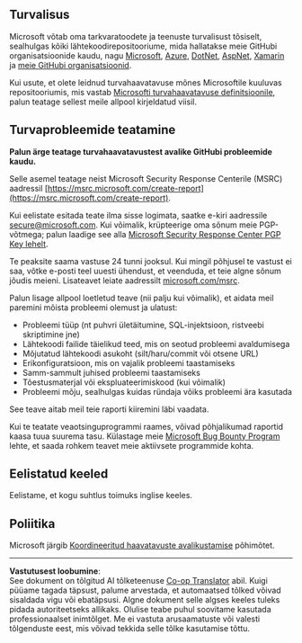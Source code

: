 <!--
CO_OP_TRANSLATOR_METADATA:
{
  "original_hash": "0d575483100c332b2dbaefef915bb3c4",
  "translation_date": "2025-10-11T15:16:09+00:00",
  "source_file": "SECURITY.md",
  "language_code": "et"
}
-->
<!-- BEGIN MICROSOFT SECURITY.MD V0.0.5 BLOCK -->

## Turvalisus

Microsoft võtab oma tarkvaratoodete ja teenuste turvalisust tõsiselt, sealhulgas kõiki lähtekoodirepositooriume, mida hallatakse meie GitHubi organisatsioonide kaudu, nagu [Microsoft](https://github.com/Microsoft), [Azure](https://github.com/Azure), [DotNet](https://github.com/dotnet), [AspNet](https://github.com/aspnet), [Xamarin](https://github.com/xamarin) ja [meie GitHubi organisatsioonid](https://opensource.microsoft.com/).

Kui usute, et olete leidnud turvahaavatavuse mõnes Microsoftile kuuluvas repositooriumis, mis vastab [Microsofti turvahaavatavuse definitsioonile](https://docs.microsoft.com/en-us/previous-versions/tn-archive/cc751383(v=technet.10)), palun teatage sellest meile allpool kirjeldatud viisil.

## Turvaprobleemide teatamine

**Palun ärge teatage turvahaavatavustest avalike GitHubi probleemide kaudu.**

Selle asemel teatage neist Microsoft Security Response Centerile (MSRC) aadressil [https://msrc.microsoft.com/create-report](https://msrc.microsoft.com/create-report).

Kui eelistate esitada teate ilma sisse logimata, saatke e-kiri aadressile [secure@microsoft.com](mailto:secure@microsoft.com). Kui võimalik, krüpteerige oma sõnum meie PGP-võtmega; palun laadige see alla [Microsoft Security Response Center PGP Key lehelt](https://www.microsoft.com/en-us/msrc/pgp-key-msrc).

Te peaksite saama vastuse 24 tunni jooksul. Kui mingil põhjusel te vastust ei saa, võtke e-posti teel uuesti ühendust, et veenduda, et teie algne sõnum jõudis meieni. Lisateavet leiate aadressilt [microsoft.com/msrc](https://www.microsoft.com/msrc).

Palun lisage allpool loetletud teave (nii palju kui võimalik), et aidata meil paremini mõista probleemi olemust ja ulatust:

  * Probleemi tüüp (nt puhvri ületäitumine, SQL-injektsioon, ristveebi skriptimine jne)
  * Lähtekoodi failide täielikud teed, mis on seotud probleemi avaldumisega
  * Mõjutatud lähtekoodi asukoht (silt/haru/commit või otsene URL)
  * Erikonfiguratsioon, mis on vajalik probleemi taastamiseks
  * Samm-sammult juhised probleemi taastamiseks
  * Tõestusmaterjal või ekspluateerimiskood (kui võimalik)
  * Probleemi mõju, sealhulgas kuidas ründaja võiks probleemi ära kasutada

See teave aitab meil teie raporti kiiremini läbi vaadata.

Kui te teatate veaotsinguprogrammi raames, võivad põhjalikumad raportid kaasa tuua suurema tasu. Külastage meie [Microsoft Bug Bounty Program](https://microsoft.com/msrc/bounty) lehte, et saada rohkem teavet meie aktiivsete programmide kohta.

## Eelistatud keeled

Eelistame, et kogu suhtlus toimuks inglise keeles.

## Poliitika

Microsoft järgib [Koordineeritud haavatavuste avalikustamise](https://www.microsoft.com/en-us/msrc/cvd) põhimõtet.

<!-- END MICROSOFT SECURITY.MD BLOCK -->

---

**Vastutusest loobumine**:  
See dokument on tõlgitud AI tõlketeenuse [Co-op Translator](https://github.com/Azure/co-op-translator) abil. Kuigi püüame tagada täpsust, palume arvestada, et automaatsed tõlked võivad sisaldada vigu või ebatäpsusi. Algne dokument selle algses keeles tuleks pidada autoriteetseks allikaks. Olulise teabe puhul soovitame kasutada professionaalset inimtõlget. Me ei vastuta arusaamatuste või valesti tõlgenduste eest, mis võivad tekkida selle tõlke kasutamise tõttu.